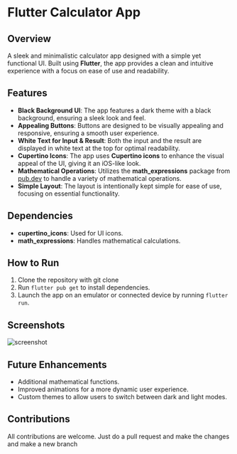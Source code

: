 # Flutter Calculator App

## Overview
A sleek and minimalistic calculator app designed with a simple yet functional UI. Built using **Flutter**, the app provides a clean and intuitive experience with a focus on ease of use and readability.

## Features
- **Black Background UI**: The app features a dark theme with a black background, ensuring a sleek look and feel.
- **Appealing Buttons**: Buttons are designed to be visually appealing and responsive, ensuring a smooth user experience.
- **White Text for Input & Result**: Both the input and the result are displayed in white text at the top for optimal readability.
- **Cupertino Icons**: The app uses **Cupertino icons** to enhance the visual appeal of the UI, giving it an iOS-like look.
- **Mathematical Operations**: Utilizes the **math_expressions** package from [pub.dev](https://pub.dev/packages/math_expressions) to handle a variety of mathematical operations.
- **Simple Layout**: The layout is intentionally kept simple for ease of use, focusing on essential functionality.

## Dependencies
- **cupertino_icons**: Used for UI icons.
- **math_expressions**: Handles mathematical calculations.

## How to Run
1. Clone the repository with git clone 
2. Run `flutter pub get` to install dependencies.
3. Launch the app on an emulator or connected device by running `flutter run`.

## Screenshots
![screenshot](./screemshots/screenshot.png)

## Future Enhancements
- Additional mathematical functions.
- Improved animations for a more dynamic user experience.
- Custom themes to allow users to switch between dark and light modes.

## Contributions

All contributions are welcome. Just do a pull request and make the changes and make a new branch

